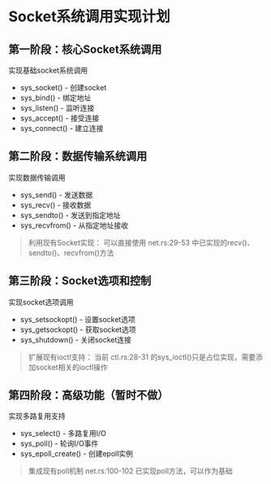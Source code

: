 # Socket系统调用实现计划
## 第一阶段：核心Socket系统调用
实现基础socket系统调用
- sys_socket() - 创建socket
- sys_bind() - 绑定地址
- sys_listen() - 监听连接
- sys_accept() - 接受连接
- sys_connect() - 建立连接
## 第二阶段：数据传输系统调用
实现数据传输调用
- sys_send() - 发送数据
- sys_recv() - 接收数据
- sys_sendto() - 发送到指定地址
- sys_recvfrom() - 从指定地址接收

> 利用现有Socket实现：
可以直接使用 net.rs:29-53 中已实现的recv()、sendto()、recvfrom()方法

## 第三阶段：Socket选项和控制
实现socket选项调用
- sys_setsockopt() - 设置socket选项
- sys_getsockopt() - 获取socket选项
- sys_shutdown() - 关闭socket连接

> 扩展现有ioctl支持：
当前 ctl.rs:28-31 的sys_ioctl()只是占位实现，需要添加socket相关的ioctl操作

## 第四阶段：高级功能（暂时不做）
实现多路复用支持
- sys_select() - 多路复用I/O
- sys_poll() - 轮询I/O事件
- sys_epoll_create() - 创建epoll实例

> 集成现有poll机制 net.rs:100-102 已实现poll方法，可以作为基础